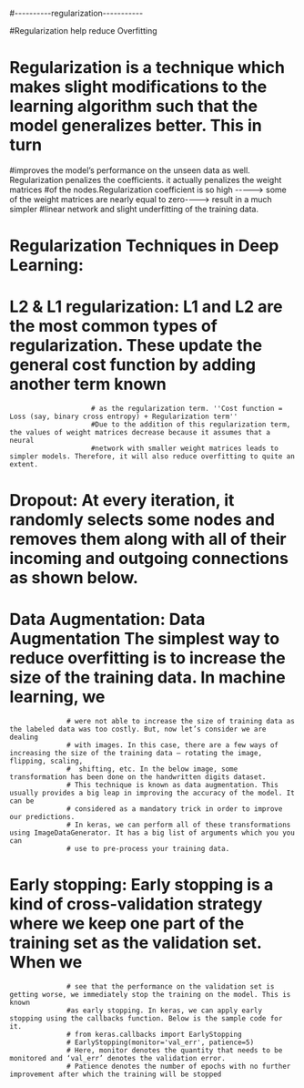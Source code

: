 
#----------regularization----------- 

#Regularization help reduce Overfitting
# Regularization is a technique which makes slight modifications to the learning algorithm such that the model generalizes better. This in turn 
#improves the model’s performance on the unseen data as well. Regularization penalizes the coefficients. it actually penalizes the weight matrices 
#of the nodes.Regularization coefficient is so high -----> some of the weight matrices are nearly equal to zero----> result in a much simpler 
#linear network and slight underfitting of the training data.

#  Regularization Techniques in Deep Learning: 
# L2 & L1 regularization: L1 and L2 are the most common types of regularization. These update the general cost function by adding another term known
                        # as the regularization term. ''Cost function = Loss (say, binary cross entropy) + Regularization term''
                        #Due to the addition of this regularization term, the values of weight matrices decrease because it assumes that a neural 
                        #network with smaller weight matrices leads to simpler models. Therefore, it will also reduce overfitting to quite an extent. 
# Dropout: At every iteration, it randomly selects some nodes and removes them along with all of their incoming and outgoing connections as shown below. 
# Data Augmentation: Data Augmentation The simplest way to reduce overfitting is to increase the size of the training data. In machine learning, we  
                  # were not able to increase the size of training data as the labeled data was too costly. But, now let’s consider we are dealing 
                  # with images. In this case, there are a few ways of increasing the size of the training data – rotating the image, flipping, scaling,
                  #  shifting, etc. In the below image, some transformation has been done on the handwritten digits dataset.                 
                  # This technique is known as data augmentation. This usually provides a big leap in improving the accuracy of the model. It can be 
                  # considered as a mandatory trick in order to improve our predictions.
                  # In keras, we can perform all of these transformations using ImageDataGenerator. It has a big list of arguments which you you can 
                  # use to pre-process your training data. 
# Early stopping: Early stopping is a kind of cross-validation strategy where we keep one part of the training set as the validation set. When we 
                  # see that the performance on the validation set is getting worse, we immediately stop the training on the model. This is known 
                  #as early stopping. In keras, we can apply early stopping using the callbacks function. Below is the sample code for it.
                  # from keras.callbacks import EarlyStopping
                  # EarlyStopping(monitor='val_err', patience=5)
                  # Here, monitor denotes the quantity that needs to be monitored and ‘val_err’ denotes the validation error.
                  # Patience denotes the number of epochs with no further improvement after which the training will be stopped
